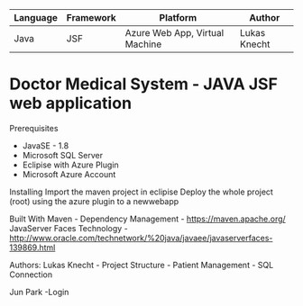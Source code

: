 | Language | Framework | Platform | Author |
| -------- | -------- |--------|--------|
| Java | JSF | Azure Web App, Virtual Machine| Lukas Knecht|


# Doctor Medical System - JAVA JSF web application 

Prerequisites
- JavaSE - 1.8 
- Microsoft SQL Server 
- Eclipise with Azure Plugin
- Microsoft Azure Account

Installing
Import the maven project in eclipise 
Deploy the whole project (root) using the azure plugin to a newwebapp 

Built With
Maven - Dependency Management - https://maven.apache.org/
JavaServer Faces Technology - http://www.oracle.com/technetwork/%20java/javaee/javaserverfaces-139869.html

Authors:
Lukas Knecht
    - Project Structure 
    - Patient Management 
    - SQL Connection

Jun Park 
    -Login 

